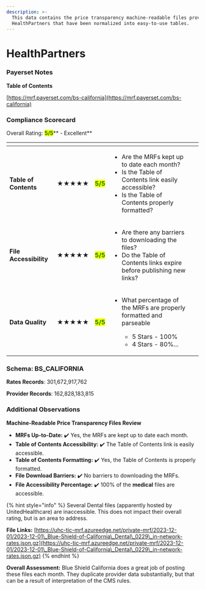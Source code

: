 ```yaml
---
description: >-
  This data contains the price transparency machine-readable files provided by
  HealthPartners that have been normalized into easy-to-use tables.
---
```


# HealthPartners

### Payerset Notes

**Table of Contents**

[https://mrf.payerset.com/bs-california](https://mrf.payerset.com/bs-california)

### Compliance Scorecard

Overall Rating: <mark style="color:green;">**5/5**</mark>** - Excellent**

<table data-view="cards"><thead><tr><th></th><th></th><th></th><th></th><th data-hidden data-card-cover data-type="files"></th></tr></thead><tbody><tr><td><strong>Table of Contents</strong></td><td><strong>★★★★★</strong></td><td><mark style="color:green;"><strong>5/5</strong></mark></td><td><ul><li>Are the MRFs kept up to date each month? </li><li>Is the Table of Contents link easily accessible?</li><li>Is the Table of Contents properly formatted?</li></ul></td><td></td></tr><tr><td><strong>File Accessibility</strong></td><td><strong>★★★★★</strong></td><td><mark style="color:green;"><strong>5/5</strong></mark></td><td><ul><li>Are there any barriers to downloading the files?</li><li>Do the Table of Contents links expire before publishing new links?</li></ul></td><td></td></tr><tr><td><strong>Data Quality</strong></td><td><strong>★★★★★</strong></td><td><mark style="color:green;"><strong>5/5</strong></mark></td><td><ul><li><p>What percentage of the MRFs are properly formatted and parseable</p><ul><li>5 Stars - 100%</li><li>4 Stars - 80%...</li></ul></li></ul></td><td></td></tr></tbody></table>

### Schema: BS\_CALIFORNIA

**Rates Records**: 301,672,917,762

**Provider Records**: 162,828,183,815

### Additional Observations

**Machine-Readable Price Transparency Files Review**

* **MRFs Up-to-Date:** ✔️ Yes, the MRFs are kept up to date each month.
* **Table of Contents Accessibility:** ✔️ The Table of Contents link is easily accessible.
* **Table of Contents Formatting:** ✔️ Yes, the Table of Contents is properly formatted.
* **File Download Barriers:** ✔️ No barriers to downloading the MRFs.
* **File Accessibility Percentage:** ✔️ 100% of the **medical** files are accessible.

{% hint style="info" %}
Several Dental files (apparently hosted by UnitedHealthcare) are inaccessible. This does not impact their overall rating, but is an area to address.

**File Links:** [https://uhc-tic-mrf.azureedge.net/private-mrf/2023-12-01/2023-12-01\_Blue-Shield-of-California\_Dental\_0229\_in-network-rates.json.gz](https://uhc-tic-mrf.azureedge.net/private-mrf/2023-12-01/2023-12-01\_Blue-Shield-of-California\_Dental\_0229\_in-network-rates.json.gz)
{% endhint %}

**Overall Assessment:** Blue Shield California does a great job of posting these files each month. They duplicate provider data substantially, but that can be a result of interpretation of the CMS rules.
